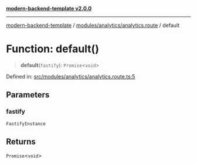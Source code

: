 [**modern-backend-template v2.0.0**](../../../../README.md)

***

[modern-backend-template](../../../../modules.md) / [modules/analytics/analytics.route](../README.md) / default

# Function: default()

> **default**(`fastify`): `Promise`\<`void`\>

Defined in: [src/modules/analytics/analytics.route.ts:5](https://github.com/maemreyo/saas-4cus-nodejs/blob/2a5b3f3aa11335dfa561e80e1feabb8e6084261e/src/modules/analytics/analytics.route.ts#L5)

## Parameters

### fastify

`FastifyInstance`

## Returns

`Promise`\<`void`\>
